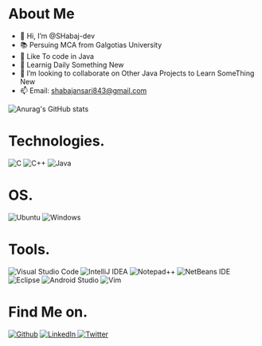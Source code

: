 # About Me
- 👋 Hi, I’m @SHabaj-dev
- :books: Persuing MCA from Galgotias University
- 👀 Like To code in Java
- 🌱 Learnig Daily Something New
- 💞️ I’m looking to collaborate on Other Java Projects to Learn SomeThing New
- 📫 Email: shabajansari843@gmail.com

![Anurag's GitHub stats](https://github-readme-stats.vercel.app/api?username=SHabaj-dev&show_icons=true&theme=dark)

# Technologies.
![C](https://img.shields.io/badge/c-%2300599C.svg?style=for-the-badge&logo=c&logoColor=white) ![C++](https://img.shields.io/badge/c++-%2300599C.svg?style=for-the-badge&logo=c%2B%2B&logoColor=white) ![Java](https://img.shields.io/badge/java-%23ED8B00.svg?style=for-the-badge&logo=java&logoColor=white)

# OS.
![Ubuntu](https://img.shields.io/badge/Ubuntu-E95420?style=for-the-badge&logo=ubuntu&logoColor=white) ![Windows](https://img.shields.io/badge/Windows-0078D6?style=for-the-badge&logo=windows&logoColor=white)


# Tools.
![Visual Studio Code](https://img.shields.io/badge/Visual%20Studio%20Code-0078d7.svg?style=for-the-badge&logo=visual-studio-code&logoColor=white) ![IntelliJ IDEA](https://img.shields.io/badge/IntelliJIDEA-000000.svg?style=for-the-badge&logo=intellij-idea&logoColor=white) ![Notepad++](https://img.shields.io/badge/Notepad++-90E59A.svg?style=for-the-badge&logo=notepad%2b%2b&logoColor=black) ![NetBeans IDE](https://img.shields.io/badge/NetBeansIDE-1B6AC6.svg?style=for-the-badge&logo=apache-netbeans-ide&logoColor=white) ![Eclipse](https://img.shields.io/badge/Eclipse-FE7A16.svg?style=for-the-badge&logo=Eclipse&logoColor=white) ![Android Studio](https://img.shields.io/badge/Android%20Studio-3DDC84.svg?style=for-the-badge&logo=android-studio&logoColor=white) ![Vim](https://img.shields.io/badge/VIM-%2311AB00.svg?style=for-the-badge&logo=vim&logoColor=white)

# Find Me on. 
<p>
  <a href="https://github.com/SHabaj-dev" target="_blank"><img alt="Github" src="https://img.shields.io/badge/GitHub-%2312100E.svg?&style=for-the-badge&logo=Github&logoColor=white" /></a> 
  <a href="https://www.linkedin.com/in/shabaj-ansari-696426202/" target="_blank"><img alt="LinkedIn" src="https://img.shields.io/badge/linkedin-%230077B5.svg?&style=for-the-badge&logo=linkedin&logoColor=white" /> 
  <a href="https://twitter.com/shabajansari843" target="_blank"><img alt="Twitter" src="https://img.shields.io/badge/Twitter-%231DA1F2.svg?style=for-the-badge&logo=Twitter&logoColor=white" /> 
  
</p>






<!---
![Shabaj Ansari's github stats](https://github-readme-stats.vercel.app/api?username=SHabaj-dev)
SHabaj-dev/SHabaj-dev is a ✨ special ✨ repository because its `README.md` (this file) appears on your GitHub profile.
You can click the Preview link to take a look at your changes.
--->
